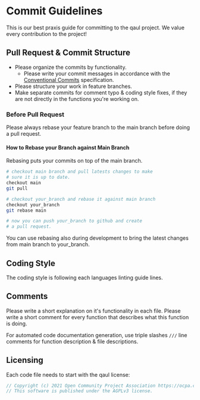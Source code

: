 # Commit Guidelines

This is our best praxis guide for committing to the qaul project.
We value every contribution to the project!

## Pull Request & Commit Structure

* Please organize the commits by functionality.
  * Please write your commit messages in accordance with the [Conventional Commits](https://www.conventionalcommits.org) specification.
* Please structure your work in feature branches.
* Make separate commits for comment typo & coding style fixes, if they are not directly in the functions you're working on.

### Before Pull Request

Please always rebase your feature branch to the main branch before doing a pull request.

#### How to Rebase your Branch against Main Branch

Rebasing puts your commits on top of the main branch.

```sh
# checkout main branch and pull latests changes to make
# sure it is up to date.
checkout main
git pull

# checkout your_branch and rebase it against main branch
checkout your_branch
git rebase main

# now you can push your_branch to github and create
# a pull request.
```

You can use rebasing also during development to bring the latest
changes from main branch to your_branch.

## Coding Style

The coding style is following each languages linting guide lines.

## Comments

Please write a short explanation on it's functionality in each file.
Please write a short comment for every function that describes what this function is doing.

For automated code documentation generation, use triple slashes `///` line comments for function description & file descriptions.

## Licensing

Each code file needs to start with the qaul license:

```rs
// Copyright (c) 2021 Open Community Project Association https://ocpa.ch
// This software is published under the AGPLv3 license.
```
